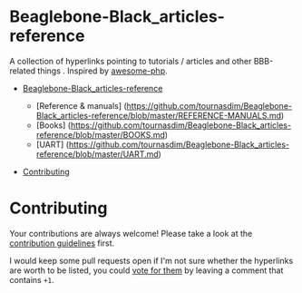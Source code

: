 # Beaglebone-Black_articles-reference
A collection of hyperlinks pointing to tutorials / articles and other BBB-related things . Inspired by [awesome-php](https://github.com/ziadoz/awesome-php).
- [Beaglebone-Black_articles-reference](#Beaglebone-Black_articles-reference)
    - [Reference & manuals] (https://github.com/tournasdim/Beaglebone-Black_articles-reference/blob/master/REFERENCE-MANUALS.md)
    - [Books] (https://github.com/tournasdim/Beaglebone-Black_articles-reference/blob/master/BOOKS.md)
    - [UART] (https://github.com/tournasdim/Beaglebone-Black_articles-reference/blob/master/UART.md)
    
- [Contributing](#contributing)

# Contributing

Your contributions are always welcome! Please take a look at the [contribution guidelines](https://github.com/tournasdim/Beaglebone-Black_articles-reference/blob/master/CONTRIBUTING.md) first.

I would keep some pull requests open if I'm not sure whether the hyperlinks are worth to be listed, you could [vote for them](https://github.com/tournasdim/Beaglebone-Black_articles-reference/pulls) by leaving a comment that contains `+1`.
